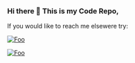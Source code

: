 ### Hi there 👋 This is my Code Repo,

If you would like to reach me elsewere try:

[![Foo](https://content.linkedin.com/content/dam/me/business/en-us/amp/brand-site/v2/bg/LI-Bug.svg.original.svg)](https://www.linkedin.com/in/benjamin-gonzalez-garbinski-23247973/)

[![Foo](https://help.tableau.com/current/pro/desktop/en-us/Resources/tableau-logo.png)](https://public.tableau.com/app/profile/benjamin.gonzalez1561#!/)
